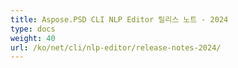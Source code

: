 ```yaml
---
title: Aspose.PSD CLI NLP Editor 릴리스 노트 - 2024
type: docs
weight: 40
url: /ko/net/cli/nlp-editor/release-notes-2024/
---
```


